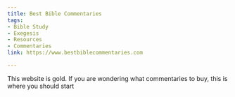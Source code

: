 ```yaml
---
title: Best Bible Commentaries
tags:
- Bible Study
- Exegesis
- Resources
- Commentaries
link: https://www.bestbiblecommentaries.com

---
```

This website is gold. If you are wondering what commentaries to buy, this is where you should start